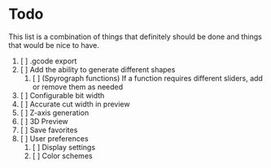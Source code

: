 # Todo
This list is a combination of things that definitely should be done and things that would be nice to have.

1. [ ] .gcode export
2. [ ] Add the ability to generate different shapes
   1. [ ] (Spyrograph functions) If a function requires different sliders, add or remove them as needed
3. [ ] Configurable bit width
4. [ ] Accurate cut width in preview
5. [ ] Z-axis generation
6. [ ] 3D Preview
7. [ ] Save favorites
8. [ ] User preferences
   1. [ ] Display settings
   2. [ ] Color schemes